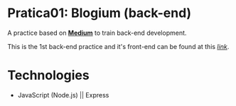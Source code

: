 # Pratica01: Blogium (back-end)
A practice based on [**Medium**](https://medium.com/) to train back-end development.

This is the 1st back-end practice and it's front-end can be found at this [*link*](https://github.com/Nello-Moreira/Pratica01_blogium_front-end).

# Technologies
* JavaScript (Node.js) || Express
